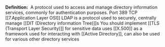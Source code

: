 **Definition:** 
 A protocol used to access and manage directory information services, commonly for authentication purposes.
 Port 389 TCP [[7.Application Layer OSI]]
 LDAP is a protocol used to securely, centrally manage [[DIT (Directory information Tree)]]s 
 You should implement [[TLS (Transport Layer Security)]] for sensitive data
 uses [[X.500]] as a framework
 used for interacting with [[Active Directory]], can also be used for various other directory services